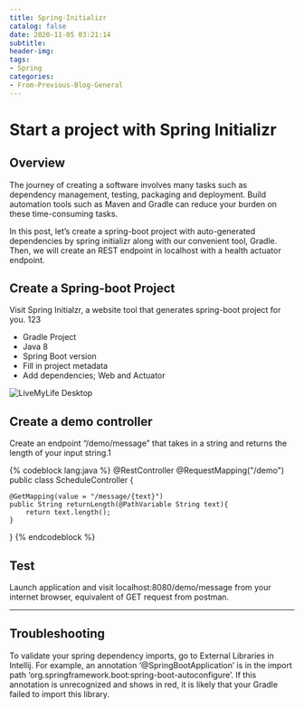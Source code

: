 ```yaml
---
title: Spring-Initializr
catalog: false
date: 2020-11-05 03:21:14
subtitle:
header-img:
tags:
- Spring
categories:
- From-Previous-Blog-General
---
```


# Start a project with Spring Initializr

## Overview
The journey of creating a software involves many tasks such as dependency management, testing, packaging and deployment. Build automation tools such as Maven and Gradle can reduce your burden on these time-consuming tasks.

In this post, let’s create a spring-boot project with auto-generated dependencies by spring initializr along with our convenient tool, Gradle. Then, we will create an REST endpoint in localhost with a health actuator endpoint.

## Create a Spring-boot Project
Visit Spring Initialzr, a website tool that generates spring-boot project for you.
123
- Gradle Project
- Java 8
- Spring Boot version
- Fill in project metadata
- Add dependencies; Web and Actuator

![LiveMyLife Desktop](web-ui.png)

## Create a demo controller

Create an endpoint “/demo/message” that takes in a string and returns the length of your input string.1

{% codeblock lang:java %}
@RestController
@RequestMapping("/demo")
public class ScheduleController {

    @GetMapping(value = "/message/{text}")
    public String returnLength(@PathVariable String text){
		return text.length();
	}
}
{% endcodeblock %}

## Test
Launch application and visit localhost:8080/demo/message from your internet browser, equivalent of GET request from postman.

---

## Troubleshooting
To validate your spring dependency imports, go to External Libraries in Intellij.
For example, an annotation ‘@SpringBootApplication’ is in the import path ‘org.springframework.boot:spring-boot-autoconfigure’. If this annotation is unrecognized and shows in red, it is likely that your Gradle failed to import this library.